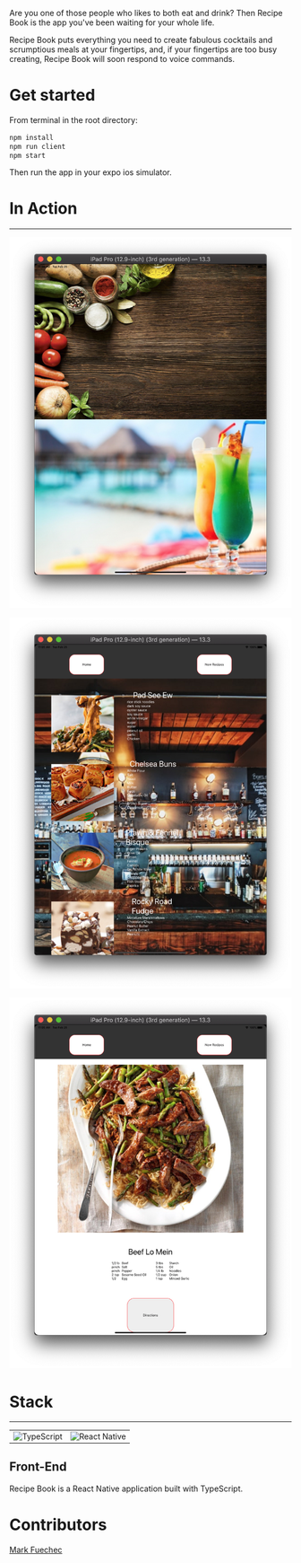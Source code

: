 Are you one of those people who likes to both eat and drink? Then Recipe Book is the app you've been waiting for your whole life.

Recipe Book puts everything you need to create fabulous cocktails and scrumptious meals at your fingertips, and, if your fingertips are too busy creating, Recipe Book will soon respond to voice commands.


# Get started

From terminal in the root directory:
```
npm install
npm run client
npm start
```
Then run the app in your expo ios simulator.

# In Action
---
![](https://github.com/mfuechec/RecipeBook/blob/master/assets/Landing.png)

![](https://github.com/mfuechec/RecipeBook/blob/master/assets/RecipeList.png)

![](https://github.com/mfuechec/RecipeBook/blob/master/assets/Recipe.png)

# Stack
---
<table>
  <tr>
  </tr>
  <tr>
    <td align="center"><img src="https://raw.githubusercontent.com/remojansen/logo.ts/master/ts.png" alt="TypeScript" title="TypeScript" width="60px"/></td>
    <td align="center"><img src="https://upload.wikimedia.org/wikipedia/commons/thumb/a/a7/React-icon.svg/1280px-React-icon.svg.png" alt="React Native" title="React Native" width="80px"/></td>
  </tr>
</table>

## Front-End
Recipe Book is a React Native application built with TypeScript.

# Contributors

[Mark Fuechec](https://github.com/mfuechec)
